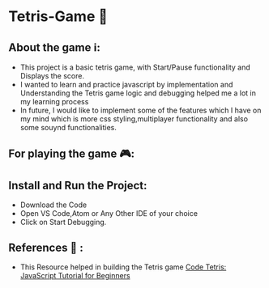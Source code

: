 # Tetris-Game 🔰


## About the game ℹ️:
 - This project is a basic tetris game, with Start/Pause functionality and Displays the score.
 - I wanted to learn and practice javascript by implementation and Understanding the Tetris game logic and debugging helped me a lot in my learning process
 - In future, I would like to implement some of the features which I have on my mind which is more css styling,multiplayer functionality and also some souynd functionalities.

## For playing the game 🎮:

## Install and Run the Project:
- Download the Code
- Open VS Code,Atom or Any Other IDE of your choice
- Click on Start Debugging.

## References 📄 :
- This Resource helped in building the Tetris game
  [Code Tetris: JavaScript Tutorial for Beginners](https://www.youtube.com/watch?v=rAUn1Lom6dw)
